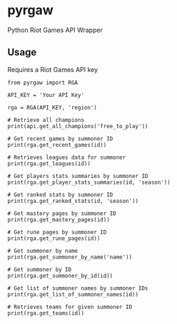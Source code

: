 # pyrgaw

Python Riot Games API Wrapper

## Usage

Requires a Riot Games API key
    
    from pyrgaw import RGA

    API_KEY = 'Your API Key'

    rga = RGA(API_KEY, 'region')

    # Retrieve all champions
    print(api.get_all_champions('free_to_play'))

    # Get recent games by summoner ID
    print(rga.get_recent_games(id))

    # Retrieves leagues data for summoner
    print(rga.get_leagues(id))

    # Get players stats summaries by summoner ID
    print(rga.get_player_stats_summaries(id, 'season'))

    # Get ranked stats by summoner ID
    print(rga.get_ranked_stats(id, 'season'))

    # Get mastery pages by summoner ID
    print(rga.get_mastery_pages(id))

    # Get rune pages by summoner ID
    print(rga.get_rune_pages(id))

    # Get summoner by name
    print(rga.get_summoner_by_name('name'))

    # Get summoner by ID
    print(rga.get_summoner_by_id(id))

    # Get list of summoner names by summoner IDs
    print(rga.get_list_of_summoner_names(id))

    # Retrieves teams for given summoner ID
    print(rga.get_teams(id))
